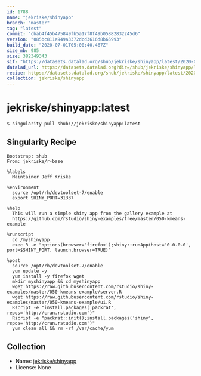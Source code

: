 ```yaml
---
id: 1788
name: "jekriske/shinyapp"
branch: "master"
tag: "latest"
commit: "cbab4f45b475849fb5a17f8f49b05882832245d6"
version: "085bc811a949a3372dcd3616d8b65993"
build_date: "2020-07-01T05:00:40.467Z"
size_mb: 985
size: 382349343
sif: "https://datasets.datalad.org/shub/jekriske/shinyapp/latest/2020-07-01-cbab4f45-085bc811/085bc811a949a3372dcd3616d8b65993.simg"
datalad_url: https://datasets.datalad.org?dir=/shub/jekriske/shinyapp/latest/2020-07-01-cbab4f45-085bc811/
recipe: https://datasets.datalad.org/shub/jekriske/shinyapp/latest/2020-07-01-cbab4f45-085bc811/Singularity
collection: jekriske/shinyapp
---
```


# jekriske/shinyapp:latest

```bash
$ singularity pull shub://jekriske/shinyapp:latest
```

## Singularity Recipe

```singularity
Bootstrap: shub
From: jekriske/r-base

%labels
  Maintainer Jeff Kriske

%environment
  source /opt/rh/devtoolset-7/enable
  export SHINY_PORT=31337

%help
  This will run a simple shiny app from the gallery example at
  https://github.com/rstudio/shiny-examples/tree/master/050-kmeans-example

%runscript
  cd /myshinyapp
  exec R -e "options(browser='firefox');shiny::runApp(host='0.0.0.0', port=$SHINY_PORT, launch.browser=TRUE)"

%post
  source /opt/rh/devtoolset-7/enable
  yum update -y
  yum install -y firefox wget
  mkdir myshinyapp && cd myshinyapp
  wget https://raw.githubusercontent.com/rstudio/shiny-examples/master/050-kmeans-example/server.R
  wget https://raw.githubusercontent.com/rstudio/shiny-examples/master/050-kmeans-example/ui.R
  Rscript -e "install.packages('packrat', repos='http://cran.rstudio.com')"
  Rscript -e "packrat::init();install.packages('shiny', repos='http://cran.rstudio.com')"
  yum clean all && rm -rf /var/cache/yum
```

## Collection

 - Name: [jekriske/shinyapp](https://github.com/jekriske/shinyapp)
 - License: None

